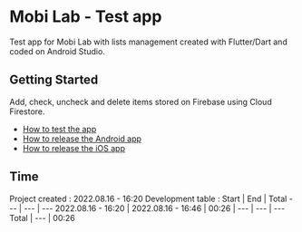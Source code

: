 # Mobi Lab - Test app

Test app for Mobi Lab with lists management created with Flutter/Dart and coded on Android Studio.

## Getting Started

Add, check, uncheck and delete items stored on Firebase using Cloud Firestore.

- [How to test the app](https://docs.flutter.dev/deployment/android)
- [How to release the Android app](https://docs.flutter.dev/deployment/android)
- [How to release the iOS app](https://docs.flutter.dev/deployment/ios)

## Time

Project created : 2022.08.16 - 16:20
Development table :
Start | End | Total
--- | --- | ---
2022.08.16 - 16:20 | 2022.08.16 - 16:46 | 00:26 |
--- | --- | ---
Total | --- | 00:26